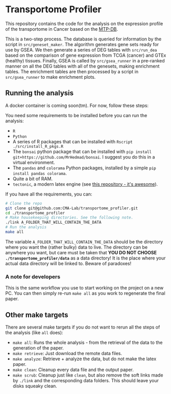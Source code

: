 # Transportome Profiler

This repository contains the code for the analysis on the expression profile of the transportome in Cancer based on the [MTP-DB](https://github.com/CMA-Lab/MTP-DB).

This is a two-step process. The database is queried for information by the script in `src/geneset_maker`. The algorithm generates gene sets ready for use by GSEA. We then generate a series of DEG tables with `src/run_dea` based on the comparison of gene expression from TCGA (cancer) and GTEx (healthy) tissues. Finally, GSEA is called by `src/gsea_runner` in a pre-ranked manner on all the DEG tables with all of the genesets, making enrichment tables.
The enrichment tables are then processed by a script in `src/gsea_runner` to make enrichment plots.

## Running the analysis
A docker container is coming soon(tm). For now, follow these steps:

You need some requirements to be installed before you can run the analysis:
- `R`
- `Python`
- A series of R packages that can be installed with `Rscript ./src/install_R_pkgs.R`
- The `bonsai` python package that can be installed with `pip install git+https://github.com/MrHedmad/bonsai`. I suggest you do this in a virtual environment.
- The `pandas` and `colorama` Python packages, installed by a simple `pip install pandas colorama`.
- Quite a bit of RAM.
- `tectonic`, a modern latex engine (see [this repository - it's awesome](https://github.com/tectonic-typesetting/tectonic)).

If you have all the requirements, you can:
```bash
# Clone the repo
git clone git@github.com:CMA-Lab/transportome_profiler.git
cd ./transportome_profiler
# Make housekeeping directories. See the following note.
./link A_FOLDER_THAT_WILL_CONTAIN_THE_DATA
# Run the analysis
make all
```

The variable `A_FOLDER_THAT_WILL_CONTAIN_THE_DATA` should be the directory where you want the (rather bulky) data to live. The directory can be anywhere you want, but care must be taken that **YOU DO NOT CHOOSE `./transportome_profiler/data`** as a data directory! It is the place where your actual data directory will be linked to. Beware of paradoxes!

### A note for developers
This is the same workflow you use to start working on the project on a new PC. You can then simply re-run `make all` as you work to regenerate the final paper.

## Other make targets
There are several make targets if you do not want to rerun all the steps of the analysis (like `all` does):
- `make all`: Runs the whole analysis - from the retrieval of the data to the generation of the paper.
- `make retrieve`: Just download the remote data files.
- `make analyze`: Retrieve + analyze the data, but do not make the latex paper.
- `make clean`: Cleanup every data file and the output paper.
- `make scrub`: Cleanup just like `clean`, but also remove the soft links made by `./link` and the corresponding data folders. This should leave your disks squeaky clean.
